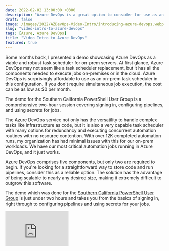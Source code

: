 ```yaml
---
date: 2022-02-02 13:00:00 +0300
description: "Azure DevOps is a great option to consider for use as an on-prem task scheduler for your Windows Servers."
draft: false
image: /images/2022/AZDevOps-Video-Intro/introducing-azure-devops.webp
slug: "video-intro-to-azure-devops"
tags: [Azure, Azure DevOps]
title: "Video Intro to Azure DevOps"
featured: true
---
```



Some months back, I presented a demo showcasing Azure DevOps as a viable and robust task scheduler for on-prem servers. At first glance, Azure DevOps may not seem like a task scheduler replacement, but it has all the components needed to execute jobs on-premises or in the cloud. Azure DevOps is surprisingly affordable to use as an on-prem task scheduler in this configuration. If you don't require simultaneous job execution, the cost can be as low as $0 per month.

The demo for the Southern California PowerShell User Group is a comprehensive two-hour session covering signing in, configuring pipelines, and using secrets for jobs.

The Azure DevOps service not only has the versatility to handle complex tasks like infrastructure as code, but it is also a very capable task scheduler with many options for redundancy and executing concurrent automation routines with no resource contention. With over 12K completed automation runs, my organization has had minimal issues with this for our on-prem workloads. We have our most critical automation jobs running in Azure DevOps, and it just works.

Azure DevOps comprises five components, but only two are required to begin. If you're looking for a straightforward way to store code and run pipelines, consider this as a reliable option. The solution has the advantage of being scalable to nearly any desired size, making it extremely difficult to outgrow this software.

The demo which was done for the [Southern California PowerShell User Group](https://www.meetup.com/SoCal-PowerShell-User-Group/) is just under two hours and takes you from the basics of signing in, right through to configuring pipelines and using secrets for your jobs.

<iframe width="200" height="113" src="https://www.youtube.com/embed/yjcRl-DKfic?feature=oembed" frameborder="0" allow="accelerometer; autoplay; clipboard-write; encrypted-media; gyroscope; picture-in-picture" allowfullscreen></iframe>

